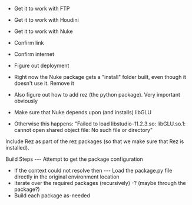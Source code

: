 - Get it to work with FTP
- Get it to work with Houdini
- Get it to work with Nuke
 - Confirm link
 - Confirm internet
- Figure out deployment


- Right now the Nuke package gets a "install" folder built, even though it
  doesn't use it. Remove it


- Also figure out how to add rez (the python package). Very important obviously

- Make sure that Nuke depends upon (and installs) libGLU
 - Otherwise this happens: "Failed to load libstudio-11.2.3.so: libGLU.so.1: cannot open shared object file: No such file or directory"

Include Rez as part of the rez packages (so that we make sure that Rez is installed).



Build Steps
--- Attempt to get the package configuration
- If the context could not resolve then
 --- Load the package.py file directly in the original environment location
 - Iterate over the required packages (recursively)
  -? (maybe through the package?)
 - Build each package as-needed
